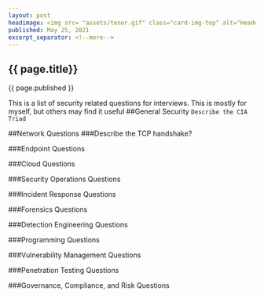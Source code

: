 ```yaml
---
layout: post
headimage: <img src= "assets/tenor.gif" class="card-img-top" alt="Header Image" width="300" height="100">
published: May 25, 2021
excerpt_separator: <!--more-->
---
```

## {{ page.title}}
{{ page.published }}

This is a list of security related questions for interviews. This is mostly for myself, but others
may find it useful<!--more-->
##General Security
`Describe the CIA Triad`

##Network Questions
###Describe the TCP handshake?

###Endpoint Questions

###Cloud Questions

###Security Operations Questions

###Incident Response Questions

###Forensics Questions

###Detection Engineering Questions

###Programming Questions

###Vulnerability Management Questions

###Penetration Testing Questions

###Governance, Compliance, and Risk Questions
